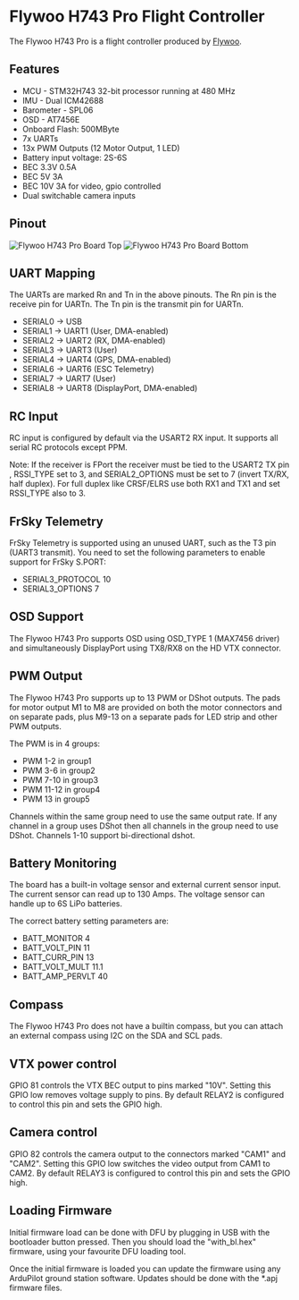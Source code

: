 # Flywoo H743 Pro Flight Controller

The Flywoo H743 Pro is a flight controller produced by [Flywoo](https://www.flywoo.net/).

## Features

 - MCU - STM32H743 32-bit processor running at 480 MHz
 - IMU - Dual ICM42688
 - Barometer - SPL06
 - OSD - AT7456E
 - Onboard Flash: 500MByte
 - 7x UARTs
 - 13x PWM Outputs (12 Motor Output, 1 LED)
 - Battery input voltage: 2S-6S
 - BEC 3.3V 0.5A
 - BEC 5V 3A
 - BEC 10V 3A for video, gpio controlled
 - Dual switchable camera inputs

## Pinout

![Flywoo H743 Pro Board Top](Top.png "Flywoo H743 Pro Top")
![Flywoo H743 Pro Board Bottom](Bottom.png "Flywoo H743 Pro Bottom")

## UART Mapping

The UARTs are marked Rn and Tn in the above pinouts. The Rn pin is the
receive pin for UARTn. The Tn pin is the transmit pin for UARTn.

 - SERIAL0 -> USB
 - SERIAL1 -> UART1 (User, DMA-enabled)
 - SERIAL2 -> UART2 (RX, DMA-enabled)
 - SERIAL3 -> UART3 (User)
 - SERIAL4 -> UART4 (GPS, DMA-enabled)
 - SERIAL6 -> UART6 (ESC Telemetry)
 - SERIAL7 -> UART7 (User)
 - SERIAL8 -> UART8 (DisplayPort, DMA-enabled)

## RC Input

RC input is configured by default via the USART2 RX input. It supports all serial RC protocols except PPM.

Note: If the receiver is FPort the receiver must be tied to the USART2 TX pin , RSSI_TYPE set to 3,
and SERIAL2_OPTIONS must be set to 7 (invert TX/RX, half duplex). For full duplex like CRSF/ELRS use both
RX1 and TX1 and set RSSI_TYPE also to 3.
 
## FrSky Telemetry
 
FrSky Telemetry is supported using an unused UART, such as the T3 pin (UART3 transmit).
You need to set the following parameters to enable support for FrSky S.PORT:
 
  - SERIAL3_PROTOCOL 10
  - SERIAL3_OPTIONS 7
  
## OSD Support

The Flywoo H743 Pro supports OSD using OSD_TYPE 1 (MAX7456 driver) and simultaneously DisplayPort using TX8/RX8 on the HD VTX connector.

## PWM Output

The Flywoo H743 Pro supports up to 13 PWM or DShot outputs. The pads for motor output
M1 to M8 are provided on both the motor connectors and on separate pads, plus
M9-13 on a separate pads for LED strip and other PWM outputs.

The PWM is in 4 groups:

 - PWM 1-2   in group1
 - PWM 3-6   in group2
 - PWM 7-10  in group3
 - PWM 11-12 in group4
 - PWM 13    in group5

Channels within the same group need to use the same output rate. If
any channel in a group uses DShot then all channels in the group need
to use DShot. Channels 1-10 support bi-directional dshot.

## Battery Monitoring

The board has a built-in voltage sensor and external current sensor input. The current
sensor can read up to 130 Amps. The voltage sensor can handle up to 6S
LiPo batteries.

The correct battery setting parameters are:

 - BATT_MONITOR 4
 - BATT_VOLT_PIN 11
 - BATT_CURR_PIN 13
 - BATT_VOLT_MULT 11.1
 - BATT_AMP_PERVLT 40

## Compass

The Flywoo H743 Pro does not have a builtin compass, but you can attach an external compass using I2C on the SDA and SCL pads.

## VTX power control

GPIO 81 controls the VTX BEC output to pins marked "10V". Setting this GPIO low removes voltage supply to pins.
By default RELAY2 is configured to control this pin and sets the GPIO high.

## Camera control

GPIO 82 controls the camera output to the connectors marked "CAM1" and "CAM2". Setting this GPIO low switches the video output from CAM1 to CAM2. By default RELAY3 is configured to control this pin and sets the GPIO high.

## Loading Firmware

Initial firmware load can be done with DFU by plugging in USB with the
bootloader button pressed. Then you should load the "with_bl.hex"
firmware, using your favourite DFU loading tool.

Once the initial firmware is loaded you can update the firmware using
any ArduPilot ground station software. Updates should be done with the
\*.apj firmware files.
